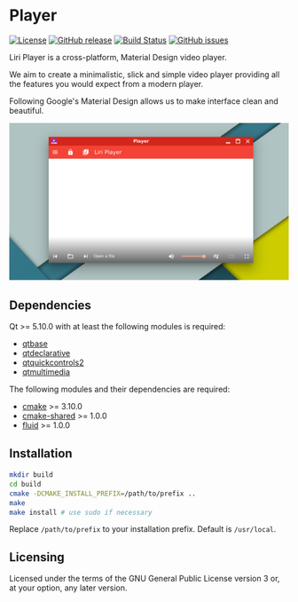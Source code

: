 <!--
SPDX-FileCopyrightText: 2020 Pier Luigi Fiorini <pierluigi.fiorini@gmail.com>

SPDX-License-Identifier: CC0-1.0
-->

Player
======

[![License](https://img.shields.io/badge/license-GPLv3.0-blue.svg)](https://www.gnu.org/licenses/gpl-3.0.html)
[![GitHub release](https://img.shields.io/github/release/lirios/player.svg)](https://github.com/lirios/player)
[![Build Status](https://travis-ci.org/lirios/player.svg?branch=develop)](https://travis-ci.org/lirios/player)
[![GitHub issues](https://img.shields.io/github/issues/lirios/player.svg)](https://github.com/lirios/player/issues)

Liri Player is a cross-platform, Material Design video player.

We aim to create a minimalistic, slick and simple video player
providing all the features you would expect from a modern player.

Following Google's Material Design allows us to make interface
clean and beautiful.

![Screenshot](https://raw.githubusercontent.com/lirios/player/develop/data/appdata/player1.png)

## Dependencies

Qt >= 5.10.0 with at least the following modules is required:

 * [qtbase](http://code.qt.io/cgit/qt/qtbase.git)
 * [qtdeclarative](http://code.qt.io/cgit/qt/qtdeclarative.git)
 * [qtquickcontrols2](http://code.qt.io/cgit/qt/qtquickcontrols2.git)
 * [qtmultimedia](http://code.qt.io/cgit/qt/qtmultimedia.git)

The following modules and their dependencies are required:

 * [cmake](https://gitlab.kitware.com/cmake/cmake) >= 3.10.0
 * [cmake-shared](https://github.com/lirios/cmake-shared.git) >= 1.0.0
 * [fluid](https://github.com/lirios/fluid) >= 1.0.0

## Installation

```sh
mkdir build
cd build
cmake -DCMAKE_INSTALL_PREFIX=/path/to/prefix ..
make
make install # use sudo if necessary
```

Replace `/path/to/prefix` to your installation prefix.
Default is `/usr/local`.

## Licensing

Licensed under the terms of the GNU General Public License version 3 or,
at your option, any later version.
